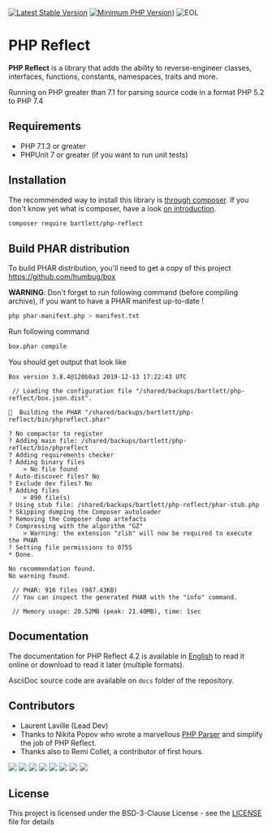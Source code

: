 [![Latest Stable Version](https://img.shields.io/packagist/v/bartlett/php-reflect)](https://packagist.org/packages/bartlett/php-reflect)
[![Minimum PHP Version)](https://img.shields.io/packagist/php-v/bartlett/php-reflect)](https://php.net/)
![EOL](https://img.shields.io/badge/project-end--of--life-important)

# PHP Reflect

**PHP Reflect** is a library that
adds the ability to reverse-engineer classes, interfaces, functions, constants, namespaces, traits and more.

Running on PHP greater than 7.1 for parsing source code in a format PHP 5.2 to PHP 7.4

## Requirements

* PHP 7.1.3 or greater
* PHPUnit 7 or greater (if you want to run unit tests)

## Installation

The recommended way to install this library is [through composer](http://getcomposer.org).
If you don't know yet what is composer, have a look [on introduction](http://getcomposer.org/doc/00-intro.md).

```bash
composer require bartlett/php-reflect
```

## Build PHAR distribution

To build PHAR distribution, you'll need to get a copy of this project https://github.com/humbug/box

**WARNING**: Don't forget to run following command (before compiling archive), if you want to have a PHAR manifest up-to-date !
```bash
php phar-manifest.php > manifest.txt
```

Run following command
```bash
box.phar compile
```

You should get output that look like
```
Box version 3.8.4@120b0a3 2019-12-13 17:22:43 UTC

 // Loading the configuration file "/shared/backups/bartlett/php-reflect/box.json.dist".

🔨  Building the PHAR "/shared/backups/bartlett/php-reflect/bin/phpreflect.phar"

? No compactor to register
? Adding main file: /shared/backups/bartlett/php-reflect/bin/phpreflect
? Adding requirements checker
? Adding binary files
    > No file found
? Auto-discover files? No
? Exclude dev files? No
? Adding files
    > 890 file(s)
? Using stub file: /shared/backups/bartlett/php-reflect/phar-stub.php
? Skipping dumping the Composer autoloader
? Removing the Composer dump artefacts
? Compressing with the algorithm "GZ"
    > Warning: the extension "zlib" will now be required to execute the PHAR
? Setting file permissions to 0755
* Done.

No recommendation found.
No warning found.

 // PHAR: 916 files (987.43KB)
 // You can inspect the generated PHAR with the "info" command.

 // Memory usage: 20.52MB (peak: 21.40MB), time: 1sec
```

## Documentation

The documentation for PHP Reflect 4.2 is available
in [English](http://php5.laurent-laville.org/reflect/manual/4.2/en/)
to read it online or download to read it later (multiple formats).

AsciiDoc source code are available on `docs` folder of the repository.

## Contributors

* Laurent Laville (Lead Dev)
* Thanks to Nikita Popov who wrote a marvellous [PHP Parser](https://github.com/nikic/PHP-Parser) and simplify the job of PHP Reflect.
* Thanks also to Remi Collet, a contributor of first hours.

[![](https://sourcerer.io/fame/llaville/llaville/php-reflect/images/0)](https://sourcerer.io/fame/llaville/llaville/php-reflect/links/0)
[![](https://sourcerer.io/fame/llaville/llaville/php-reflect/images/1)](https://sourcerer.io/fame/llaville/llaville/php-reflect/links/1)
[![](https://sourcerer.io/fame/llaville/llaville/php-reflect/images/2)](https://sourcerer.io/fame/llaville/llaville/php-reflect/links/2)
[![](https://sourcerer.io/fame/llaville/llaville/php-reflect/images/3)](https://sourcerer.io/fame/llaville/llaville/php-reflect/links/3)
[![](https://sourcerer.io/fame/llaville/llaville/php-reflect/images/4)](https://sourcerer.io/fame/llaville/llaville/php-reflect/links/4)
[![](https://sourcerer.io/fame/llaville/llaville/php-reflect/images/5)](https://sourcerer.io/fame/llaville/llaville/php-reflect/links/5)
[![](https://sourcerer.io/fame/llaville/llaville/php-reflect/images/6)](https://sourcerer.io/fame/llaville/llaville/php-reflect/links/6)
[![](https://sourcerer.io/fame/llaville/llaville/php-reflect/images/7)](https://sourcerer.io/fame/llaville/llaville/php-reflect/links/7)

## License

This project is licensed under the BSD-3-Clause License - see the [LICENSE](https://github.com/llaville/php-reflect/blob/master/LICENSE) file for details
